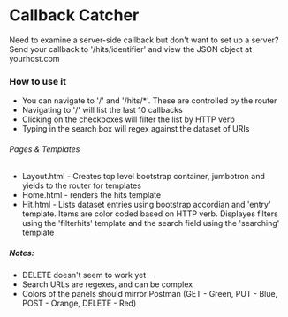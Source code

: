 # Callback Catcher

Need to examine a server-side callback but don't want to set up a server? Send your callback to '/hits/identifier' and view the JSON object at yourhost.com

### How to use it

* You can navigate to '/' and '/hits/*'. These are controlled by the router
* Navigating to '/' will list the last 10 callbacks
* Clicking on the checkboxes will filter the list by HTTP verb
* Typing in the search box will regex against the dataset of URIs

###### Pages & Templates
* Layout.html - Creates top level bootstrap container, jumbotron and yields to the router for templates
* Home.html - renders the hits template
* Hit.html - Lists dataset entries using bootstrap accordian and 'entry' template. Items are color coded based on HTTP verb. Displayes filters using the 'filterhits' template and the search field using the 'searching' template

##### Notes:

* DELETE doesn't seem to work yet
* Search URLs are regexes, and can be complex
* Colors of the panels should mirror Postman 
  (GET - Green, PUT - Blue, POST - Orange, DELETE - Red)
